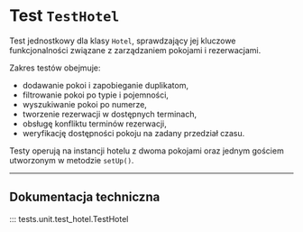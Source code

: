 # Test `TestHotel`

Test jednostkowy dla klasy `Hotel`, sprawdzający jej kluczowe funkcjonalności związane z zarządzaniem pokojami i rezerwacjami.

Zakres testów obejmuje:
- dodawanie pokoi i zapobieganie duplikatom,
- filtrowanie pokoi po typie i pojemności,
- wyszukiwanie pokoi po numerze,
- tworzenie rezerwacji w dostępnych terminach,
- obsługę konfliktu terminów rezerwacji,
- weryfikację dostępności pokoju na zadany przedział czasu.

Testy operują na instancji hotelu z dwoma pokojami oraz jednym gościem utworzonym w metodzie `setUp()`.

---

## Dokumentacja techniczna

::: tests.unit.test_hotel.TestHotel
